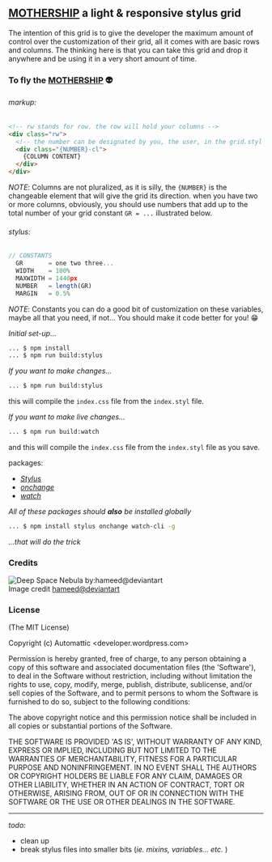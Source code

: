 ## [MOTHERSHIP](http://davieghost.github.io/MOTEHRSHIP) a light & responsive stylus grid  
The intention of this grid is to give the developer the maximum amount of control over the customization of their grid, all it comes with are basic rows and columns. The thinking here is that you can take this grid and drop it anywhere and be using it in a very short amount of time.
### To fly the [MOTHERSHIP](http://davieghost.github.io/MOTEHRSHIP) 👽
###### markup:
```html
<!-- rw stands for row. the row will hold your columns -->
<div class="rw">
  <!-- the number can be designated by you, the user, in the grid.styl file -->
  <div class="{NUMBER}-cl">
    {COLUMN CONTENT}
  </div>
</div>
```  

_NOTE_: Columns are not pluralized, as it is silly, the `{NUMBER}` is the changeable element that will give the grid its direction. when you have two or more columns, obviously, you should use numbers that add up to the total number of your grid constant `GR = ...` illustrated below.

###### stylus:  
```js  
// CONSTANTS
  GR       = one two three...  
  WIDTH    = 100%
  MAXWIDTH = 1440px
  NUMBER   = length(GR)
  MARGIN   = 0.5%
```

_NOTE_: Constants you can do a good bit of customization on these variables, maybe all that you need, if not... You should make it code better for you! 😁

_Initial set-up..._

```bash  
... $ npm install
... $ npm run build:stylus

```  

_If you want to make changes..._

```bash
... $ npm run build:stylus
```  

this will compile the `index.css` file from the `index.styl` file.  

_If you want to make live changes..._

```bash  
... $ npm run build:watch
```  
and this will compile the `index.css` file from the `index.styl` file as you save.  

packages:
* [_Stylus_](https://github.com/stylus/stylus)
* [_onchange_](https://github.com/Qard/onchange)
* [_watch_](https://github.com/mikeal/watch)

_All of these packages should **also** be installed globally_  

```bash
... $ npm install stylus onchange watch-cli -g
```
_...that will do the trick_  

### Credits
![Deep Space Nebula by:hameed@deviantart](http://pre09.deviantart.net/308d/th/pre/i/2010/032/9/b/deep_space_nebula_by_hameed.jpg)  
Image credit [hameed@deviantart](http://hameed.deviantart.com/)

### License
(The MIT License)

Copyright (c) Automattic <developer.wordpress.com>

Permission is hereby granted, free of charge, to any person obtaining a copy of this software and associated documentation files (the 'Software'), to deal in the Software without restriction, including without limitation the rights to use, copy, modify, merge, publish, distribute, sublicense, and/or sell copies of the Software, and to permit persons to whom the Software is furnished to do so, subject to the following conditions:

The above copyright notice and this permission notice shall be included in all copies or substantial portions of the Software.

THE SOFTWARE IS PROVIDED 'AS IS', WITHOUT WARRANTY OF ANY KIND, EXPRESS OR IMPLIED, INCLUDING BUT NOT LIMITED TO THE WARRANTIES OF MERCHANTABILITY, FITNESS FOR A PARTICULAR PURPOSE AND NONINFRINGEMENT. IN NO EVENT SHALL THE AUTHORS OR COPYRIGHT HOLDERS BE LIABLE FOR ANY CLAIM, DAMAGES OR OTHER LIABILITY, WHETHER IN AN ACTION OF CONTRACT, TORT OR OTHERWISE, ARISING FROM, OUT OF OR IN CONNECTION WITH THE SOFTWARE OR THE USE OR OTHER DEALINGS IN THE SOFTWARE.  


---  

_todo:_  
* clean up
* break stylus files into smaller bits (_ie. mixins, variables... etc._ )
